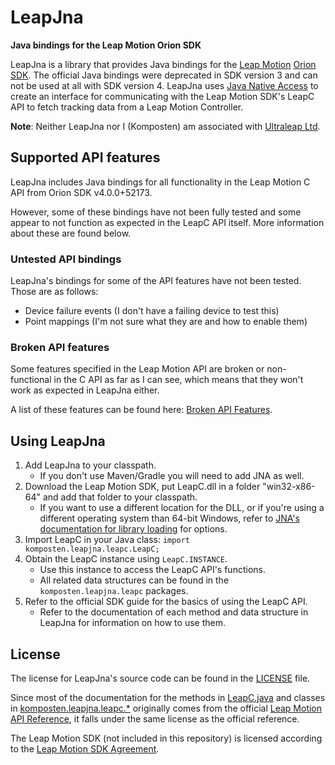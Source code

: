 # LeapJna

**Java bindings for the Leap Motion Orion SDK**

LeapJna is a library that provides Java bindings for the [Leap Motion](https://www.leapmotion.com/) [Orion SDK](https://developer.leapmotion.com/get-started). The official Java bindings were deprecated in SDK version 3 and can not be used at all with SDK version 4. LeapJna uses [Java Native Access](https://github.com/java-native-access/jna) to create an interface for communicating with the Leap Motion SDK's LeapC API to fetch tracking data from a Leap Motion Controller.

**Note**: Neither LeapJna nor I (Komposten) am associated with [Ultraleap Ltd](https://ultraleap.com/).

## Supported API features
LeapJna includes Java bindings for all functionality in the Leap Motion C API from Orion SDK v4.0.0+52173.

However, some of these bindings have not been fully tested and some appear to not function as expected in the LeapC API itself. More information about these are found below.

### Untested API bindings
LeapJna's bindings for some of the API features have not been tested. Those are as follows:
* Device failure events (I don't have a failing device to test this)
* Point mappings (I'm not sure what they are and how to enable them)

### Broken API features
Some features specified in the Leap Motion API are broken or non-functional in the C API as far as I can see,
which means that they won't work as expected in LeapJna either.

A list of these features can be found here: [Broken API Features](BROKEN_API_FEATURES.md).

## Using LeapJna
1. Add LeapJna to your classpath.
    * If you don't use Maven/Gradle you will need to add JNA as well.
2. Download the Leap Motion SDK, put LeapC.dll in a folder "win32-x86-64" and add that folder to your classpath.
    * If you want to use a different location for the DLL, or if you're using a different operating system than 64-bit Windows, refer to [JNA's documentation for library loading](http://java-native-access.github.io/jna/5.5.0/javadoc/com/sun/jna/NativeLibrary.html) for options.
3. Import LeapC in your Java class: `import komposten.leapjna.leapc.LeapC;`
4. Obtain the LeapC instance using `LeapC.INSTANCE`.
    * Use this instance to access the LeapC API's functions.
    * All related data structures can be found in the `komposten.leapjna.leapc` packages.
5. Refer to the official SDK guide for the basics of using the LeapC API.
    * Refer to the documentation of each method and data structure in LeapJna for information on how to use them.

## License
The license for LeapJna's source code can be found in the [LICENSE](LICENSE) file.

Since most of the documentation for the methods in [LeapC.java](src/main/java/komposten/leapjna/leapc/LeapC.java) and classes in [komposten.leapjna.leapc.*](src/main/java/komposten/leapjna/leapc) originally comes from the official [Leap Motion API Reference](https://developer.leapmotion.com/documentation/v4/modules.html), it falls under the same license as the official reference.

The Leap Motion SDK (not included in this repository) is licensed according to the [Leap Motion SDK Agreement](https://central.leapmotion.com/agreements/SdkAgreement).
